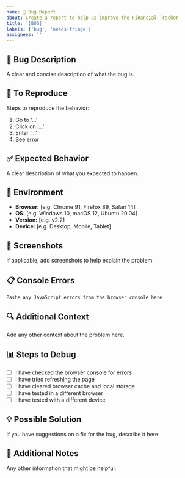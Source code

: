 ```yaml
---
name: 🐛 Bug Report
about: Create a report to help us improve the Financial Tracker
title: '[BUG] '
labels: ['bug', 'needs-triage']
assignees: ''
---
```


## 🐛 Bug Description
A clear and concise description of what the bug is.

## 🔄 To Reproduce
Steps to reproduce the behavior:
1. Go to '...'
2. Click on '...'
3. Enter '...'
4. See error

## ✅ Expected Behavior
A clear description of what you expected to happen.

## 📱 Environment
- **Browser:** [e.g. Chrome 91, Firefox 89, Safari 14]
- **OS:** [e.g. Windows 10, macOS 12, Ubuntu 20.04]
- **Version:** [e.g. v2.2]
- **Device:** [e.g. Desktop, Mobile, Tablet]

## 📸 Screenshots
If applicable, add screenshots to help explain the problem.

## 📋 Console Errors
```
Paste any JavaScript errors from the browser console here
```

## 🔍 Additional Context
Add any other context about the problem here.

## 📊 Steps to Debug
- [ ] I have checked the browser console for errors
- [ ] I have tried refreshing the page
- [ ] I have cleared browser cache and local storage
- [ ] I have tested in a different browser
- [ ] I have tested with a different device

## 💡 Possible Solution
If you have suggestions on a fix for the bug, describe it here.

## 📝 Additional Notes
Any other information that might be helpful.
